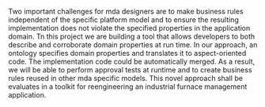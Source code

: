 Two important challenges for mda designers are to
make business rules independent of the specific platform model
and to ensure the resulting implementation does not violate the
specified properties in the application domain. Tn this project we are building a tool that allows developers to both describe
and corroborate domain properties at run time. In our
approach, an ontology specifies domain properties and
translates it to aspect-oriented code. The implementation code
could be automatically merged. As a result, we will be able to
perform approval tests at runtime and to create business rules
reused in other mda specific models. This novel approach
shall be evaluates in a toolkit for reengineering an industrial
furnace management application.